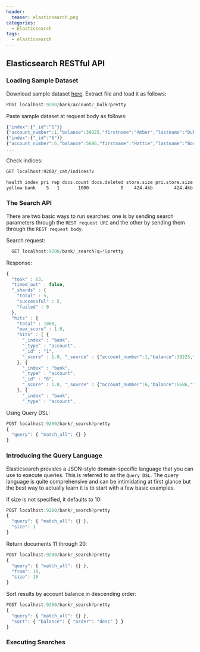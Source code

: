 ```yaml
---
header:
  teaser: elasticsearch.png
categories:
  - Elasticsearch
tags:
  - elasticsearch
---
```


## Elasticsearch RESTful API

### Loading Sample Dataset
Download sample dataset [here](https://github.com/bly2k/files/blob/master/accounts.zip?raw=true). Extract file and load it as follows:
```js
POST localhost:9200/bank/account/_bulk?pretty
```
Paste sample dataset at request body as follows:
```js
{"index":{"_id":"1"}}
{"account_number":1,"balance":39225,"firstname":"Amber","lastname":"Duke","age":32,"gender":"M","address":"880 Holmes Lane","employer":"Pyrami","email":"amberduke@pyrami.com","city":"Brogan","state":"IL"}
{"index":{"_id":"6"}}
{"account_number":6,"balance":5686,"firstname":"Hattie","lastname":"Bond","age":36,"gender":"M","address":"671 Bristol Street","employer":"Netagy","email":"hattiebond@netagy.com","city":"Dante","state":"TN"}
...
```
Check indices:
```html
GET localhost:9200/_cat/indices?v

health index pri rep docs.count docs.deleted store.size pri.store.size
yellow bank    5   1       1000            0    424.4kb        424.4kb
```

### The Search API
There are two basic ways to run searches: one is by sending search parameters through the ```REST request URI``` and the other by sending them through the ```REST request body```.

Search request:
```js
  GET localhost:9200/bank/_search?q=*&pretty
```
Response:
```js
{
  "took" : 63,
  "timed_out" : false,
  "_shards" : {
    "total" : 5,
    "successful" : 5,
    "failed" : 0
  },
  "hits" : {
    "total" : 1000,
    "max_score" : 1.0,
    "hits" : [ {
      "_index" : "bank",
      "_type" : "account",
      "_id" : "1",
      "_score" : 1.0, "_source" : {"account_number":1,"balance":39225,"firstname":"Amber","lastname":"Duke","age":32,"gender":"M","address":"880 Holmes Lane","employer":"Pyrami","email":"amberduke@pyrami.com","city":"Brogan","state":"IL"}
    }, {
      "_index" : "bank",
      "_type" : "account",
      "_id" : "6",
      "_score" : 1.0, "_source" : {"account_number":6,"balance":5686,"firstname":"Hattie","lastname":"Bond","age":36,"gender":"M","address":"671 Bristol Street","employer":"Netagy","email":"hattiebond@netagy.com","city":"Dante","state":"TN"}
    }, {
      "_index" : "bank",
      "_type" : "account",
```
Using Query DSL:
```js
POST localhost:9200/bank/_search?pretty
{
  "query": { "match_all": {} }
}
```

### Introducing the Query Language
Elasticsearch provides a JSON-style domain-specific language that you can use to execute queries. This is referred to as the ```Query DSL```. The query language is quite comprehensive and can be intimidating at first glance but the best way to actually learn it is to start with a few basic examples.

If size is not specified, it defaults to 10:
```js
POST localhost:9200/bank/_search?pretty
{
  "query": { "match_all": {} },
  "size": 1
}
```

Return documents 11 through 20:
```js
POST localhost:9200/bank/_search?pretty
{
  "query": { "match_all": {} },
  "from": 10,
  "size": 10
}
```

Sort results by account balance in descending order:
```js
POST localhost:9200/bank/_search?pretty
{
  "query": { "match_all": {} },
  "sort": { "balance": { "order": "desc" } }
}
```

### Executing Searches
